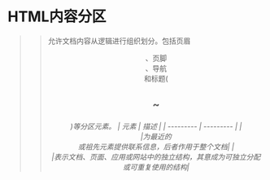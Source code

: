 # HTML内容分区
>> 允许文档内容从逻辑进行组织划分。包括页眉<header>、页脚<footer>、导航<nav>和标题(<h1> ~ <h6>)等分区元素。
|    元素    |   描述    |
| ---------  | --------- |
| <address>  |为最近的<article>或<body>祖先元素提供联系信息，后者作用于整个文档|
| <article>  |表示文档、页面、应用或网站中的独立结构，其意成为可独立分配或可重复使用的结构|

